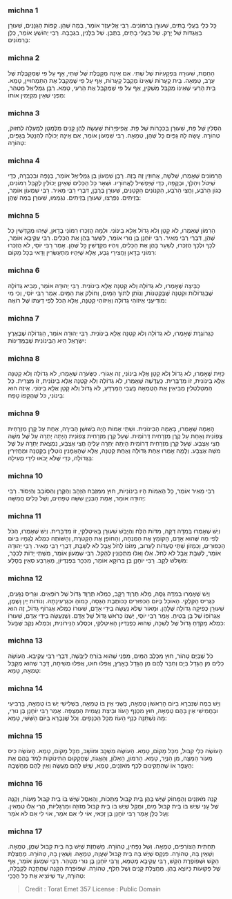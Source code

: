 
### michna 1
כָּל כְּלֵי בַעֲלֵי בָתִּים, שִׁעוּרָן בְּרִמּוֹנִים. רַבִּי אֱלִיעֶזֶר אוֹמֵר, בְּמַה שֶּׁהֵן. קֻפּוֹת הַגַּנָּנִים, שִׁעוּרָן בַּאֲגֻדּוֹת שֶׁל יָרָק. שֶׁל בַּעֲלֵי בָתִּים, בְּתֶבֶן. שֶׁל בַּלָּנִין, בִּגְבָבָה. רַבִּי יְהוֹשֻׁעַ אוֹמֵר, כֻּלָּן בְּרִמּוֹנִים: 

### michna 2
הַחֵמֶת, שִׁעוּרָהּ בִּפְקָעִיּוֹת שֶׁל שֶׁתִי. אִם אֵינָהּ מְקַבֶּלֶת שֶׁל שְׁתִי, אַף עַל פִּי שֶׁמְּקַבֶּלֶת שֶׁל עֵרֶב, טְמֵאָה. בֵּית קְעָרוֹת שֶׁאֵינוֹ מְקַבֵּל קְעָרוֹת, אַף עַל פִּי שֶׁמְּקַבֵּל אֶת הַתַּמְחוּיִין, טָמֵא. בֵּית הָרְעִי שֶׁאֵינוֹ מְקַבֵּל מַשְׁקִין, אַף עַל פִּי שֶׁמְּקַבֵּל אֶת הָרְעִי, טָמֵא. רַבָּן גַּמְלִיאֵל מְטַהֵר, מִפְּנֵי שֶׁאֵין מְקַיְּמִין אוֹתוֹ: 

### michna 3
הַסַּלִּין שֶׁל פַּת, שִׁעוּרָן בְּכִכָּרוֹת שֶׁל פָּת. אֱפִיפְיָרוֹת שֶׁעָשָׂה לָהֶן קָנִים מִלְּמַטָּן לְמַעְלָה לְחִזּוּק, טְהוֹרָה. עָשָׂה לָהּ גַּפַּיִם כָּל שֶׁהֵן, טְמֵאָה. רַבִּי שִׁמְעוֹן אוֹמֵר, אִם אֵינָהּ יְכוֹלָה לְהִנָּטֵל בַּגַּפַּיִם, טְהוֹרָה: 

### michna 4
הָרִמּוֹנִים שֶׁאָמְרוּ, שְׁלֹשָׁה, אֲחוּזִין זֶה בָזֶה. רַבָּן שִׁמְעוֹן בֶּן גַּמְלִיאֵל אוֹמֵר, בְּנָפָה וּבִכְבָרָה, כְּדֵי שֶׁיִּטֹּל וִיהַלֵּךְ, וּבְקֻפָּה, כְּדֵי שֶׁיַּפְשִׁיל לַאֲחוֹרָיו. וּשְׁאָר כָּל הַכֵּלִים שֶׁאֵינָן יְכוֹלִין לְקַבֵּל רִמּוֹנִים, כְּגוֹן הָרֹבַע, וַחֲצִי הָרֹבַע, הַקְּנוֹנִים הַקְּטַנִּים, שִׁעוּרָן בְּרֻבָּן, דִּבְרֵי רַבִּי מֵאִיר. רַבִּי שִׁמְעוֹן אוֹמֵר, בְּזֵיתִים. נִפְרְצוּ, שִׁעוּרָן בְּזֵיתִים. נִגְמְמוּ, שִׁעוּרָן בְּמַה שֶּׁהֵן: 

### michna 5
הָרִמּוֹן שֶׁאָמְרוּ, לֹא קָטָן וְלֹא גָדוֹל אֶלָּא בֵינוֹנִי. וּלְמָה הֻזְכְּרוּ רִמּוֹנֵי בָדָאן, שֶׁיְּהוּ מְקַדְּשִׁין כָּל שֶׁהֵן, דִּבְרֵי רַבִּי מֵאִיר. רַבִּי יוֹחָנָן בֶּן נוּרִי אוֹמֵר, לְשַׁעֵר בָּהֶן אֶת הַכֵּלִים. רַבִּי עֲקִיבָא אוֹמֵר, לְכָךְ וּלְכָךְ הֻזְכְּרוּ, לְשַׁעֵר בָּהֶן אֶת הַכֵּלִים, וְיִהְיוּ מְקַדְּשִׁין כָּל שֶׁהֵן. אָמַר רַבִּי יוֹסֵי, לֹא הֻזְכְּרוּ רִמּוֹנֵי בָדָאן וַחֲצִירֵי גֶבַע, אֶלָּא שֶׁיִּהְיוּ מִתְעַשְּׂרִין וַדַּאי בְּכָל מָקוֹם: 

### michna 6
כַּבֵּיצָה שֶׁאָמְרוּ, לֹא גְדוֹלָה וְלֹא קְטַנָּה אֶלָּא בֵינוֹנִית. רַבִּי יְהוּדָה אוֹמֵר, מֵבִיא גְדוֹלָה שֶׁבַּגְּדוֹלוֹת וּקְטַנָּה שֶׁבַּקְּטַנּוֹת, וְנוֹתֵן לְתוֹךְ הַמַּיִם, וְחוֹלֵק אֶת הַמָּיִם. אָמַר רַבִּי יוֹסֵי, וְכִי מִי מוֹדִיעֵנִי אֵיזוֹהִי גְדוֹלָה וְאֵיזוֹהִי קְטַנָּה, אֶלָּא הַכֹּל לְפִי דַעְתּוֹ שֶׁל רוֹאֶה: 

### michna 7
כַּגְּרוֹגֶרֶת שֶׁאָמְרוּ, לֹא גְדוֹלָה וְלֹא קְטַנָּה אֶלָּא בֵינוֹנִית. רַבִּי יְהוּדָה אוֹמֵר, הַגְּדוֹלָה שֶׁבְּאֶרֶץ יִשְׂרָאֵל הִיא הַבֵּינוֹנִית שֶׁבַּמְּדִינוֹת: 

### michna 8
כַּזַּיִת שֶׁאָמְרוּ, לֹא גָדוֹל וְלֹא קָטָן אֶלָּא בֵינוֹנִי, זֶה אֵגוֹרִי. כַּשְּׂעֹרָה שֶׁאָמְרוּ, לֹא גְדוֹלָה וְלֹא קְטַנָּה אֶלָּא בֵינוֹנִית, זוֹ מִדְבָּרִית. כָּעֲדָשָׁה שֶׁאָמְרוּ, לֹא גְדוֹלָה וְלֹא קְטַנָּה אֶלָּא בֵינוֹנִית, זוֹ מִצְרִית. כָּל הַמִּטַּלְטְלִין מְבִיאִין אֶת הַטֻּמְאָה בָּעֳבִי הַמַּרְדֵּעַ, לֹא גָדוֹל וְלֹא קָטָן אֶלָּא בֵינוֹנִי. אֵיזֶה הוּא בֵינוֹנִי, כֹּל שֶׁהֶקֵּפוֹ טָפַח: 

### michna 9
הָאַמָּה שֶׁאָמְרוּ, בָּאַמָּה הַבֵּינוֹנִית. וּשְׁתֵּי אַמּוֹת הָיָה בְשׁוּשַׁן הַבִּירָה, אַחַת עַל קֶרֶן מִזְרָחִית צְפוֹנִית וְאַחַת עַל קֶרֶן מִזְרָחִית דְּרוֹמִית. שֶׁעַל קֶרֶן מִזְרָחִית צְפוֹנִית הָיְתָה יְתֵרָה עַל שֶׁל משֶׁה חֲצִי אֶצְבַּע. שֶׁעַל קֶרֶן מִזְרָחִית דְּרוֹמִית הָיְתָה יְתֵרָה עָלֶיהָ חֲצִי אֶצְבַּע, נִמְצֵאת יְתֵרָה עַל שֶׁל משֶׁה אֶצְבָּע. וְלָמָּה אָמְרוּ אַחַת גְּדוֹלָה וְאַחַת קְטַנָּה, אֶלָּא שֶׁהָאֻמָּנִין נוֹטְלִין בַּקְּטַנָּה וּמַחֲזִירִין בַּגְּדוֹלָה, כְּדֵי שֶׁלֹּא יָבֹאוּ לִידֵי מְעִילָה: 

### michna 10
רַבִּי מֵאִיר אוֹמֵר, כָּל הָאַמּוֹת הָיוּ בֵינוֹנִיּוֹת, חוּץ מִמִּזְבַּח הַזָּהָב וְהַקֶּרֶן וְהַסּוֹבֵב וְהַיְסוֹד. רַבִּי יְהוּדָה אוֹמֵר, אַמַּת הַבִּנְיָן שִׁשָּׁה טְפָחִים, וְשֶׁל כֵּלִים חֲמִשָּׁה: 

### michna 11
וְיֵשׁ שֶׁאָמְרוּ בְּמִדָּה דַקָּה, מִדּוֹת הַלַּח וְהַיָּבֵשׁ שִׁעוּרָן בָּאִיטַלְקִי, זוֹ מִדְבָּרִית. וְיֵשׁ שֶׁאָמְרוּ, הַכֹּל לְפִי מַה שֶּׁהוּא אָדָם, הַקּוֹמֵץ אֶת הַמִּנְחָה, וְהַחוֹפֵן אֶת הַקְּטֹרֶת, וְהַשּׁוֹתֶה כִמְלֹא לֻגְמָיו בְּיוֹם הַכִּפּוּרִים, וְכִמְזוֹן שְׁתֵּי סְעֻדּוֹת לָעֵרוּב, מְזוֹנוֹ לְחֹל אֲבָל לֹא לְשַׁבָּת, דִּבְרֵי רַבִּי מֵאִיר. רַבִּי יְהוּדָה אוֹמֵר, לְשַׁבָּת אֲבָל לֹא לְחֹל. אֵלּוּ וָאֵלּוּ מִתְכַּוְּנִין לְהָקֵל. רַבִּי שִׁמְעוֹן אוֹמֵר, מִשְּׁתֵּי יָדוֹת לְכִכָּר, מִשָּׁלֹשׁ לְקָב. רַבִּי יוֹחָנָן בֶּן בְּרוֹקָא אוֹמֵר, מִכִּכָּר בְּפֻנְדְּיוֹן, מֵאַרְבַּע סְאִין בְּסָלַע: 

### michna 12
וְיֵשׁ שֶׁאָמְרוּ בְמִדָּה גַסָּה, מְלֹא תַרְוָד רָקָב, כִּמְלֹא תַרְוָד גָּדוֹל שֶׁל רוֹפְאִים. וּגְרִיס נְגָעִים, כַּגְּרִיס הַקִּלְקִי. הָאוֹכֵל בְּיוֹם הַכִּפּוּרִים כַּכּוֹתֶבֶת הַגַּסָּה, כָּמוֹהָ וּכְגַּרְעִינָתָהּ. וְנוֹדוֹת יַיִן וָשֶׁמֶן, שִׁעוּרָן כְּפִיקָה גְדוֹלָה שֶׁלָּהֶן. וּמָאוֹר שֶׁלֹּא נַעֲשָׂה בִידֵי אָדָם, שִׁעוּרוֹ כִמְלֹא אֶגְרוֹף גָּדוֹל, זֶה הוּא אֶגְרוֹפוֹ שֶׁל בֶּן בָּטִיחַ. אָמַר רַבִּי יוֹסֵי, יֶשְׁנוֹ כְרֹאשׁ גָּדוֹל שֶׁל אָדָם. וְשֶׁנַּעֲשָׂה בִידֵי אָדָם, שִׁעוּרוֹ כִמְלֹא מַקְדֵּחַ גָּדוֹל שֶׁל לִשְׁכָּה, שֶׁהוּא כְפֻנְדְּיוֹן הָאִיטַלְקִי, וּכְסֶלַע הַנֵּירוֹנִית, וְכִמְלֹא נֶקֶב שֶׁבָּעֹל: 

### michna 13
כֹּל שֶׁבַּיָּם טָהוֹר, חוּץ מִכֶּלֶב הַמַּיִם, מִפְּנֵי שֶׁהוּא בוֹרֵחַ לַיַּבָּשָׁה, דִּבְרֵי רַבִּי עֲקִיבָא. הָעוֹשֶׂה כֵלִים מִן הַגָּדֵל בַּיָּם וְחִבֵּר לָהֶם מִן הַגָּדֵל בָּאָרֶץ, אֲפִלּוּ חוּט, אֲפִלּוּ מְשִׁיחָה, דָּבָר שֶׁהוּא מְקַבֵּל טֻמְאָה, טָמֵא: 

### michna 14
וְיֵשׁ בְּמֶה שֶּׁנִּבְרָא בַיּוֹם הָרִאשׁוֹן טֻמְאָה, בַּשֵּׁנִי אֵין בּוֹ טֻמְאָה, בַּשְּׁלִישִׁי יֶשׁ בּוֹ טֻמְאָה, בָּרְבִיעִי וּבַחֲמִישִׁי אֵין בָּהֶם טֻמְאָה, חוּץ מִכְּנַף הָעוֹז וּבֵיצַת נַעֲמִית הַמְצֻפָּה. אָמַר רַבִּי יוֹחָנָן בֶּן נוּרִי, מַה נִּשְׁתַּנָּה כְנַף הָעוֹז מִכָּל הַכְּנָפָיִם. וְכֹל שֶׁנִּבְרָא בַיּוֹם הַשִּׁשִּׁי, טָמֵא: 

### michna 15
הָעוֹשֶׂה כְלִי קִבּוּל, מִכָּל מָקוֹם, טָמֵא. הָעוֹשֶׂה מִשְׁכָּב וּמוֹשָׁב, מִכָּל מָקוֹם, טָמֵא. הָעוֹשֶׂה כִיס מֵעוֹר הַמַּצָּה, מִן הַנְּיָר, טָמֵא. הָרִמּוֹן, הָאַלּוֹן, וְהָאֱגוֹז, שֶׁחֲקָקוּם הַתִּינוֹקוֹת לָמֹד בָּהֶם אֶת הֶעָפָר אוֹ שֶׁהִתְקִינוּם לְכַף מֹאזְנַיִם, טָמֵא, שֶׁיֶּשׁ לָהֶם מַעֲשֶׂה וְאֵין לָהֶם מַחֲשָׁבָה: 

### michna 16
קְנֵה מֹאזְנַיִם וְהַמָּחוֹק שֶׁיֶּשׁ בָּהֶן בֵּית קִבּוּל מַתָּכוֹת, וְהָאֵסֶל שֶׁיֶּשׁ בּוֹ בֵית קִבּוּל מָעוֹת, וְקָנֶה שֶׁל עָנִי שֶׁיֶּשׁ בּוֹ בֵית קִבּוּל מַיִם, וּמַקֵּל שֶׁיֶּשׁ בּוֹ בֵית קִבּוּל מְזוּזָה וּמַרְגָּלִיּוֹת, הֲרֵי אֵלּוּ טְמֵאִין. וְעַל כֻּלָּן אָמַר רַבִּי יוֹחָנָן בֶּן זַכַּאי, אוֹי לִי אִם אֹמַר, אוֹי לִי אִם לֹא אֹמַר: 

### michna 17
תַּחְתִּית הַצּוֹרְפִים, טְמֵאָה. וְשֶׁל נַפָּחִין, טְהוֹרָה. מַשְׁחֶזֶת שֶׁיֶּשׁ בָּהּ בֵּית קִבּוּל שֶׁמֶן, טְמֵאָה. וְשֶׁאֵין בָּהּ, טְהוֹרָה. פִּנְקָס שֶׁיֶּשׁ בָּהּ בֵּית קִבּוּל שַׁעֲוָה, טְמֵאָה. וְשֶׁאֵין בָּהּ, טְהוֹרָה. מַחֲצֶלֶת הַקַּשׁ וּשְׁפוֹפֶרֶת הַקַּשׁ, רַבִּי עֲקִיבָא מְטַמֵּא, וְרַבִּי יוֹחָנָן בֶּן נוּרִי מְטַהֵר. רַבִּי שִׁמְעוֹן אוֹמֵר, אַף שֶׁל פַּקּוּעוֹת כַּיּוֹצֵא בָהֶן. מַחֲצֶלֶת קָנִים וְשֶׁל חֵלֶף, טְהוֹרָה. שְׁפוֹפֶרֶת הַקָּנֶה שֶׁחֲתָכָהּ לְקַבָּלָה, טְהוֹרָה, עַד שֶׁיּוֹצִיא אֶת כָּל הַכָּכָי: 

>Credit : Torat Emet 357
>License : Public Domain 